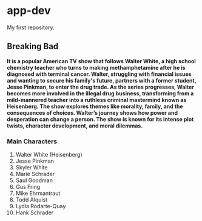 # app-dev
My first repository.

## Breaking Bad
**It is a popular American TV show that follows Walter White, a high school chemistry teacher who turns to making methamphetamine after he is diagnosed with terminal cancer. Walter, struggling with financial issues and wanting to secure his family's future, partners with a former student, Jesse Pinkman, to enter the drug trade. As the series progresses, Walter becomes more involved in the illegal drug business, transforming from a mild-mannered teacher into a ruthless criminal mastermind known as Heisenberg. The show explores themes like morality, family, and the consequences of choices. Walter’s journey shows how power and desperation can change a person. The show is known for its intense plot twists, character development, and moral dilemmas.**
### Main Characters 
1. Walter White (Heisenberg)
2. Jesse Pinkman
3. Skyler White
4. Marie Schrader
5. Saul Goodman
6. Gus Fring
7. Mike Ehrmantraut
8. Todd Alquist
9. Lydia Rodarte-Quay
10. Hank Schrader
